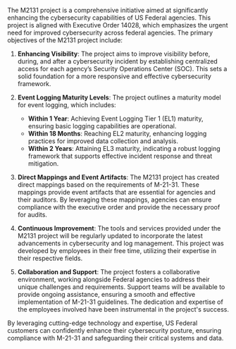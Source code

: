 The M2131 project is a comprehensive initiative aimed at significantly enhancing the cybersecurity capabilities of US Federal agencies. This project is aligned with Executive Order 14028, which emphasizes the urgent need for improved cybersecurity across federal agencies. The primary objectives of the M2131 project include:

1. **Enhancing Visibility**: The project aims to improve visibility before, during, and after a cybersecurity incident by establishing centralized access for each agency’s Security Operations Center (SOC). This sets a solid foundation for a more responsive and effective cybersecurity framework.

2. **Event Logging Maturity Levels**: The project outlines a maturity model for event logging, which includes:
   - **Within 1 Year**: Achieving Event Logging Tier 1 (EL1) maturity, ensuring basic logging capabilities are operational.
   - **Within 18 Months**: Reaching EL2 maturity, enhancing logging practices for improved data collection and analysis.
   - **Within 2 Years**: Attaining EL3 maturity, indicating a robust logging framework that supports effective incident response and threat mitigation.

3. **Direct Mappings and Event Artifacts**: The M2131 project has created direct mappings based on the requirements of M-21-31. These mappings provide event artifacts that are essential for agencies and their auditors. By leveraging these mappings, agencies can ensure compliance with the executive order and provide the necessary proof for audits.

4. **Continuous Improvement**: The tools and services provided under the M2131 project will be regularly updated to incorporate the latest advancements in cybersecurity and log management. This project was developed by employees in their free time, utilizing their expertise in their respective fields.

5. **Collaboration and Support**: The project fosters a collaborative environment, working alongside Federal agencies to address their unique challenges and requirements. Support teams will be available to provide ongoing assistance, ensuring a smooth and effective implementation of M-21-31 guidelines. The dedication and expertise of the employees involved have been instrumental in the project's success.

By leveraging cutting-edge technology and expertise, US Federal customers can confidently enhance their cybersecurity posture, ensuring compliance with M-21-31 and safeguarding their critical systems and data.


